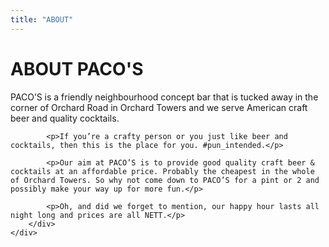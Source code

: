 ```yaml
---
title: "ABOUT"
---
```

<div class="aboutus">
   <div class="banner-header"><h1>ABOUT PACO'S</h1></div> 
   <div class="banner">
	    <div class="banner-content">
			<p>PACO’S is a friendly neighbourhood concept bar that is tucked away in the corner of Orchard Road in Orchard Towers and we serve American craft beer and quality cocktails.</p>

			<p>If you’re a crafty person or you just like beer and cocktails, then this is the place for you. #pun_intended.</p>

			<p>Our aim at PACO’S is to provide good quality craft beer & cocktails at an affordable price. Probably the cheapest in the whole of Orchard Towers. So why not come down to PACO’S for a pint or 2 and possibly make your way up for more fun.</p>

			<p>Oh, and did we forget to mention, our happy hour lasts all night long and prices are all NETT.</p>
        </div>
    </div> 
</div>
	